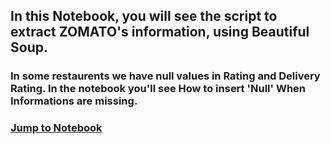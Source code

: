 ## In this Notebook, you will see the script to extract ZOMATO's information, using Beautiful Soup.

### In some restaurents we have null values in Rating and Delivery Rating. In the notebook you'll see How to insert 'Null' When Informations are missing.

### [Jump to Notebook](https://nbviewer.jupyter.org/github/Aditya-Rajgor/Personal-Projects/blob/master/ZOMATO%20Start-to-End%20Project/ZOMATO%20Web%20Scrapping.ipynb)
